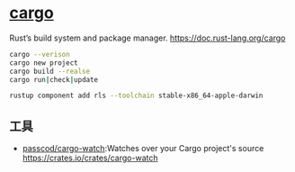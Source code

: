 # [cargo](https://github.com/rust-lang/cargo)

Rust’s build system and package manager. <https://doc.rust-lang.org/cargo>

```sh
cargo --verison
cargo new project
cargo build --realse
cargo run|check|update

rustup component add rls --toolchain stable-x86_64-apple-darwin
```

## 工具

* [passcod/cargo-watch](https://github.com/passcod/cargo-watch):Watches over your Cargo project's source <https://crates.io/crates/cargo-watch>
